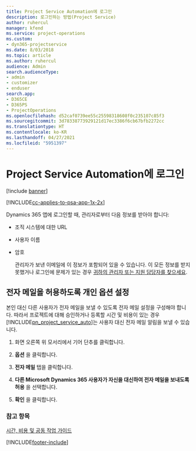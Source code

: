 ```yaml
---
title: Project Service Automation에 로그인
description: 로그인하는 방법(Project Service)
author: ruhercul
manager: kfend
ms.service: project-operations
ms.custom:
- dyn365-projectservice
ms.date: 8/03/2018
ms.topic: article
ms.author: ruhercul
audience: Admin
search.audienceType:
- admin
- customizer
- enduser
search.app:
- D365CE
- D365PS
- ProjectOperations
ms.openlocfilehash: d52caf0739ee55c25598318608f0c235107c85f3
ms.sourcegitcommit: 3d78338773929121d17ec3386f6cb67bfb2272cc
ms.translationtype: HT
ms.contentlocale: ko-KR
ms.lasthandoff: 04/27/2021
ms.locfileid: "5951397"
---
```

# <a name="sign-in-to-project-service-automation"></a>Project Service Automation에 로그인

[!include [banner](../includes/psa-now-project-operations.md)]

[!INCLUDE[cc-applies-to-psa-app-1x-2x](../includes/cc-applies-to-psa-app-1x-2x.md)]

Dynamics 365 앱에 로그인할 때, 관리자로부터 다음 정보를 받아야 합니다:  
  
- 조직 시스템에 대한 URL  
  
- 사용자 이름  
  
- 암호  
  
  관리자가 보낸 이메일에 이 정보가 포함되어 있을 수 있습니다. 이 모든 정보를 받지 못했거나 로그인에 문제가 있는 경우 [귀하의 관리자 또는 지원 담당자를 찾으세요](/dynamics365/customerengagement/on-premises/basics/find-administrator-support).  
  
## <a name="set-your-personal-options-to-allow-email"></a>전자 메일을 허용하도록 개인 옵션 설정  
 본인 대신 다른 사용자가 전자 메일을 보낼 수 있도록 전자 메일 설정을 구성해야 합니다. 따라서 프로젝트에 대해 승인하거나 등록할 시간 및 비용이 있는 경우 [!INCLUDE[pn_project_service_auto](../includes/pn-project-service-auto.md)]는 사용자 대신 전자 메일 알림을 보낼 수 있습니다.  
  
1.  화면 오른쪽 위 모서리에서 기어 단추를 클릭합니다.  
  
2.  **옵션** 을 클릭합니다.  
  
3.  **전자 메일** 탭을 클릭합니다.  
  
4.  **다른 Microsoft Dynamics 365 사용자가 자신을 대신하여 전자 메일을 보내도록 허용** 을 선택합니다.  
  
5.  **확인** 을 클릭합니다.  
  
### <a name="see-also"></a>참고 항목  
 [시간, 비용 및 공동 작업 가이드](../psa/time-expense-collaboration-guide.md)


[!INCLUDE[footer-include](../includes/footer-banner.md)]